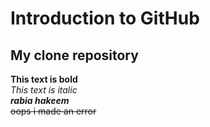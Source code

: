 # Introduction to GitHub
## My clone repository
**This text is bold**\
_This text is italic_\
***rabia hakeem***\
~~oops i made an error~~
